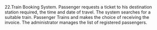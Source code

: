 
22.Train Booking System. Passenger requests a ticket to his destination station required, the time and date of travel. The system searches for a suitable train. Passenger Trains and makes the choice of receiving the invoice. The administrator manages the list of registered passengers.
